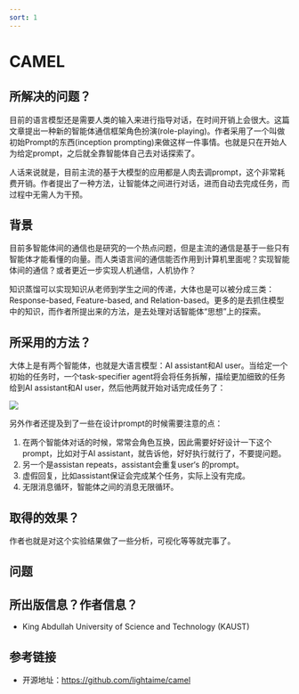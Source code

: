```yaml
---
sort: 1
---
```


# CAMEL

## 所解决的问题？

目前的语言模型还是需要人类的输入来进行指导对话，在时间开销上会很大。这篇文章提出一种新的智能体通信框架角色扮演(role-playing)。作者采用了一个叫做初始Prompt的东西(inception prompting)来做这样一件事情。也就是只在开始人为给定prompt，之后就全靠智能体自己去对话探索了。


人话来说就是，目前主流的基于大模型的应用都是人肉去调prompt，这个非常耗费开销。作者提出了一种方法，让智能体之间进行对话，进而自动去完成任务，而过程中无需人为干预。

## 背景

目前多智能体间的通信也是研究的一个热点问题，但是主流的通信是基于一些只有智能体才能看懂的向量。而人类语言间的通信能否作用到计算机里面呢？实现智能体间的通信？或者更近一步实现人机通信，人机协作？

知识蒸馏可以实现知识从老师到学生之间的传递，大体也是可以被分成三类：Response-based, Feature-based, and Relation-based。更多的是去抓住模型中的知识，而作者所提出来的方法，是去处理对话智能体“思想”上的探索。

## 所采用的方法？

大体上是有两个智能体，也就是大语言模型：AI assistant和AI user。当给定一个初始的任务时，一个task-specifier agent将会将任务拆解，描绘更加细致的任务给到AI assistant和AI user，然后他两就开始对话完成任务了：

![](https://img-blog.csdnimg.cn/93be71118001406aab2dd96ac5786cb2.png#pic_center)

另外作者还提及到了一些在设计prompt的时候需要注意的点：

1. 在两个智能体对话的时候，常常会角色互换，因此需要好好设计一下这个prompt，比如对于AI assistant，就告诉他，好好执行就行了，不要提问题。
2. 另一个是assistan repeats，assistant会重复user‘s 的prompt。
3. 虚假回复，比如assistant保证会完成某个任务，实际上没有完成。
4. 无限消息循环，智能体之间的消息无限循环。

## 取得的效果？

作者也就是对这个实验结果做了一些分析，可视化等等就完事了。
## 问题

## 所出版信息？作者信息？

- King Abdullah University of Science and Technology (KAUST)

## 参考链接

- 开源地址：https://github.com/lightaime/camel
